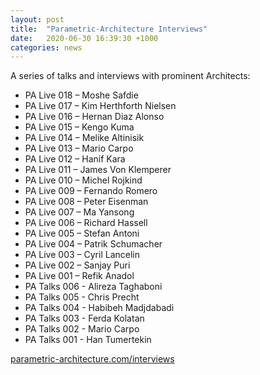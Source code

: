 ```yaml
---
layout: post
title:  "Parametric-Architecture Interviews"
date:   2020-06-30 16:39:30 +1000
categories: news
---
```


A series of talks and interviews with prominent Architects:

- PA Live 018 – Moshe Safdie
- PA Live 017 – Kim Herthforth Nielsen
- PA Live 016 – Hernan Diaz Alonso
- PA Live 015 – Kengo Kuma
- PA Live 014 – Melike Altinisik
- PA Live 013 – Mario Carpo
- PA Live 012 – Hanif Kara
- PA Live 011 – James Von Klemperer
- PA Live 010 – Michel Rojkind
- PA Live 009 – Fernando Romero
- PA Live 008 – Peter Eisenman
- PA Live 007 – Ma Yansong
- PA Live 006 – Richard Hassell
- PA Live 005 – Stefan Antoni
- PA Live 004 – Patrik Schumacher
- PA Live 003 – Cyril Lancelin
- PA Live 002 – Sanjay Puri
- PA Live 001 – Refik Anadol
- PA Talks 006 - Alireza Taghaboni
- PA Talks 005 - Chris Precht
- PA Talks 004 - Habibeh Madjdabadi
- PA Talks 003 - Ferda Kolatan
- PA Talks 002 - Mario Carpo
- PA Talks 001 - Han Tumertekin

[parametric-architecture.com/interviews](https://parametric-architecture.com/interviews/)